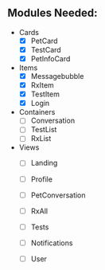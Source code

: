 
## Modules Needed:

- Cards
  - [X] PetCard
  - [x] TestCard
  - [x] PetInfoCard 
- Items
  - [x] Messagebubble
  - [x] RxItem
  - [x] TestItem
  - [x] Login
- Containers
  - [ ] Conversation
  - [ ] TestList
  - [ ] RxList
- Views
  - [ ] Landing
  - [ ] Profile
  - [ ] PetConversation
  - [ ] RxAll
  - [ ] Tests
  - [ ] Notifications
  - [ ] User
    